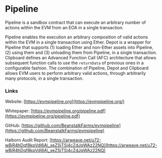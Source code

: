# Pipeline

Pipeline is a sandbox contract that can execute an arbitrary number of actions within the EVM from an EOA in a single transaction.

Pipeline enables the execution an arbitrary composition of valid actions within the EVM in a single transaction using Ether. Depot is a wrapper for Pipeline that supports (1) loading Ether and non-Ether assets into Pipeline, (2) using them and (3) unloading them from Pipeline, in a single transaction. Clipboard defines an Advanced Function Call (AFC) architecture that allows subsequent function calls to use the `returnData` of previous ones in a configurable fashion. The combination of Pipeline, Depot and Clipboard allows EVM users to perform arbitrary valid actions, through arbitrarily many protocols, in a single transaction.

### Links

Website: [https://evmpipeline.org](https://evmpipeline.org/)

Whitepaper: [https://evmpipeline.org/pipeline.pdf](https://evmpipeline.org/pipeline.pdf)

GitHub: [https://github.com/BeanstalkFarms/evmpipeline](https://github.com/BeanstalkFarms/evmpipeline)

Halborn Audit Report: [https://arweave.net/u72-wBjR4hDqf8kpVdI6A\_xeZSjTSj4cZdJqWAz22NQ](https://arweave.net/u72-wBjR4hDqf8kpVdI6A\_xeZSjTSj4cZdJqWAz22NQ)
